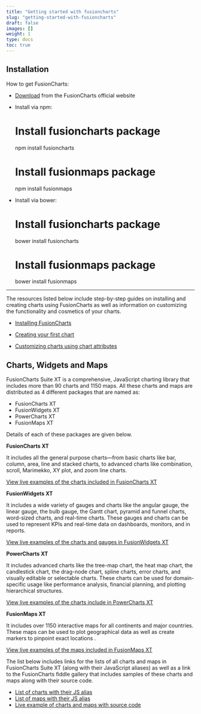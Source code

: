 ```yaml
---
title: "Getting started with fusioncharts"
slug: "getting-started-with-fusioncharts"
draft: false
images: []
weight: 1
type: docs
toc: true
---
```


## Installation
How to get FusionCharts:
* [Download][1] from the FusionCharts official website
* Install via npm:


    # Install fusioncharts package
    npm install fusioncharts

    # Install fusionmaps package
    npm install fusionmaps
    

* Install via bower:
  

    # Install fusioncharts package
    bower install fusioncharts

    # Install fusionmaps package
    bower install fusionmaps
---
The resources listed below include step-by-step guides on installing and creating charts using FusionCharts as well as information on customizing the functionality and cosmetics of your charts.
* [Installing FusionCharts][2]
* [Creating your first chart][3]
* [Customizing charts using chart attributes][4]

     


  [1]: http://www.fusioncharts.com/download/
  [2]: http://www.fusioncharts.com/dev/getting-started/installation.html
  [3]: http://www.fusioncharts.com/dev/getting-started/building-your-first-chart.html
  [4]: http://www.fusioncharts.com/dev/chart-attributes.html

## Charts, Widgets and Maps
FusionCharts Suite XT is a comprehensive, JavaScript charting library that includes more than 90 charts and 1150 maps. All these charts and maps are distributed as 4 different packages that are named as:

 - FusionCharts XT
 - FusionWidgets XT
 - PowerCharts XT
 - FusionMaps XT

Details of each of these packages are given below.

 **FusionCharts XT** 

It includes all the general purpose charts—from basic charts like bar, column, area, line and stacked charts, to advanced charts like combination, scroll, Marimekko, XY plot, and zoom line charts.

[View live examples of the charts included in FusionCharts XT][1]

**FusionWidgets XT** 

It includes a wide variety of gauges and charts like the angular gauge, the linear gauge, the bulb gauge, the Gantt chart, pyramid and funnel charts, word-sized charts, and real-time charts. These gauges and charts can be used to represent KPIs and real-time data on dashboards, monitors, and in reports.

[View live examples of the charts and gauges in FusionWidgets XT][2]

**PowerCharts XT** 

It includes advanced charts like the tree-map chart, the heat map chart, the candlestick chart, the drag-node chart, spline charts, error charts, and visually editable or selectable charts. These charts can be used for domain-specific usage like performance analysis, financial planning, and plotting hierarchical structures.

[View live examples of the charts include in PowerCharts XT][3]


**FusionMaps XT** 

It includes over 1150 interactive maps for all continents and major countries. These maps can be used to plot geographical data as well as create markers to pinpoint exact locations .

[View live examples of the maps included in FusionMaps XT][4]

The list below includes links for the lists of all charts and maps in FusionCharts Suite XT (along with their JavaScript aliases) as well as a link to the FusionCharts fiddle gallery that includes samples of these charts and maps along with their source code.
 - [List of charts with their JS alias][5]
 - [List of maps with their JS alias][6]
 - [Live example of charts and maps with source code][7] 


  [1]: http://www.fusioncharts.com/charts/fusioncharts/
  [2]: http://www.fusioncharts.com/charts/fusionwidgets/
  [3]: http://www.fusioncharts.com/charts/powercharts/
  [4]: http://www.fusioncharts.com/charts/fusionmaps/
  [5]: http://www.fusioncharts.com/dev/getting-started/list-of-charts.html
  [6]: http://www.fusioncharts.com/dev/getting-started/list-of-maps.html
  [7]: http://www.fusioncharts.com/javascript-chart-fiddles/

